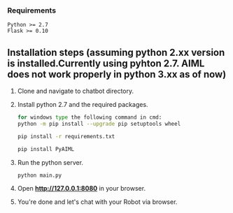 
### Requirements
    Python >= 2.7
    Flask >= 0.10

## Installation steps (assuming python 2.xx version is installed.Currently using pyhton 2.7. AIML does not work properly in python 3.xx as of now)

1. Clone and navigate to chatbot directory.

2. Install python 2.7 and the required packages.
    ```bash
    for windows type the following command in cmd:
    python -m pip install --upgrade pip setuptools wheel
    
    pip install -r requirements.txt 
    
    pip install PyAIML
    ```

3. Run the python server.
    ```bash
    python main.py
    ```
4. Open **http://127.0.0.1:8080** in your browser.

5. You're done and let's chat with your Robot via browser.


